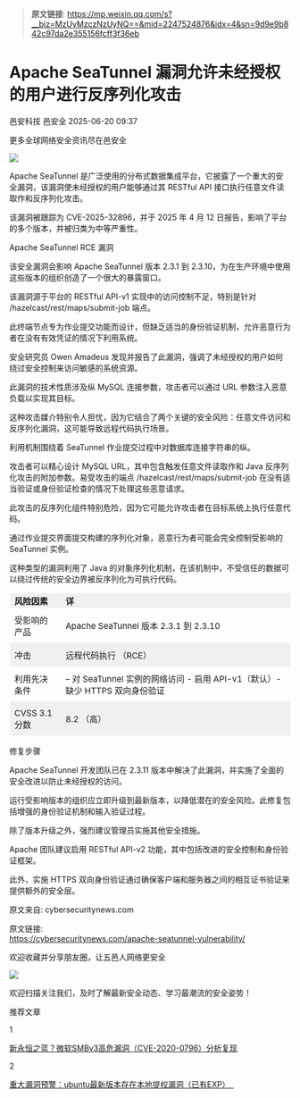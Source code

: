 > **原文链接**: https://mp.weixin.qq.com/s?__biz=MzUyMzczNzUyNQ==&mid=2247524876&idx=4&sn=9d9e9b842c97da2e355156fcff3f36eb

#  Apache SeaTunnel 漏洞允许未经授权的用户进行反序列化攻击  
邑安科技  邑安全   2025-06-20 09:37  
  
更多全球网络安全资讯尽在邑安全  
  
![](https://mmbiz.qpic.cn/mmbiz_png/1N39PtINn8vqzZByoOEDKbrNqay7Vdic18l56C5JxrUNkkP3OczAca8FLIZBEAsXcypKBOlaEwMWTlXqxuhF9tA/640?wx_fmt=png&from=appmsg "")  
  
Apache SeaTunnel 是广泛使用的分布式数据集成平台，它披露了一个重大的安全漏洞，该漏洞使未经授权的用户能够通过其 RESTful API 接口执行任意文件读取作和反序列化攻击。  
  
该漏洞被跟踪为 CVE-2025-32896，并于 2025 年 4 月 12 日报告，影响了平台的多个版本，并被归类为中等严重性。  
  
Apache SeaTunnel RCE 漏洞  
  
该安全漏洞会影响 Apache SeaTunnel 版本 2.3.1 到 2.3.10，为在生产环境中使用这些版本的组织创造了一个很大的暴露窗口。  
  
该漏洞源于平台的 RESTful API-v1 实现中的访问控制不足，特别是针对 /hazelcast/rest/maps/submit-job 端点。  
  
此终端节点专为作业提交功能而设计，但缺乏适当的身份验证机制，允许恶意行为者在没有有效凭证的情况下利用系统。  
  
安全研究员 Owen Amadeus 发现并报告了此漏洞，强调了未经授权的用户如何绕过安全控制来访问敏感的系统资源。  
  
此漏洞的技术性质涉及纵 MySQL 连接参数，攻击者可以通过 URL 参数注入恶意负载以实现其目标。  
  
这种攻击媒介特别令人担忧，因为它结合了两个关键的安全风险：任意文件访问和反序列化漏洞，这可能导致远程代码执行场景。  
  
利用机制围绕着 SeaTunnel 作业提交过程中对数据库连接字符串的纵。  
  
攻击者可以精心设计 MySQL URL，其中包含触发任意文件读取作和 Java 反序列化攻击的附加参数。易受攻击的端点 /hazelcast/rest/maps/submit-job 在没有适当验证或身份验证检查的情况下处理这些恶意请求。  
  
此攻击的反序列化组件特别危险，因为它可能允许攻击者在目标系统上执行任意代码。  
  
通过作业提交界面提交构建的序列化对象，恶意行为者可能会完全控制受影响的 SeaTunnel 实例。  
  
这种类型的漏洞利用了 Java 的对象序列化机制，在该机制中，不受信任的数据可以绕过传统的安全边界被反序列化为可执行代码。  
<table><tbody><tr style="box-sizing: border-box;background-color: rgb(240, 240, 240);"><td data-colwidth="144" style="box-sizing: border-box;padding: 2px 8px;border: 1px solid rgba(0, 0, 0, 0);word-break: break-word;"><strong msttexthash="14330498" msthash="76" style="box-sizing: border-box;font-weight: bold;"><span leaf=""><span textstyle="" style="font-size: 15px;">风险因素</span></span></strong></td><td style="box-sizing: border-box;padding: 2px 8px;border: 1px solid rgba(0, 0, 0, 0);word-break: break-word;"><strong msttexthash="3259074" msthash="77" style="box-sizing: border-box;font-weight: bold;"><span leaf=""><span textstyle="" style="font-size: 15px;">详</span></span></strong></td></tr><tr style="box-sizing: border-box;"><td data-colwidth="144" style="box-sizing: border-box;padding: 2px 8px;border: 1px solid rgba(0, 0, 0, 0);word-break: break-word;"><section style="margin-top: 8px;margin-bottom: 8px;"><span leaf=""><span textstyle="" style="font-size: 15px;">受影响的产品</span></span></section></td><td style="box-sizing: border-box;padding: 2px 8px;border: 1px solid rgba(0, 0, 0, 0);word-break: break-word;"><section style="margin-top: 8px;margin-bottom: 8px;"><span leaf=""><span textstyle="" style="font-size: 15px;">Apache SeaTunnel 版本 2.3.1 到 2.3.10</span></span></section></td></tr><tr style="box-sizing: border-box;background-color: rgb(240, 240, 240);"><td data-colwidth="144" style="box-sizing: border-box;padding: 2px 8px;border: 1px solid rgba(0, 0, 0, 0);word-break: break-word;"><section style="margin-top: 8px;margin-bottom: 8px;"><span leaf=""><span textstyle="" style="font-size: 15px;">冲击</span></span></section></td><td style="box-sizing: border-box;padding: 2px 8px;border: 1px solid rgba(0, 0, 0, 0);word-break: break-word;"><section style="margin-top: 8px;margin-bottom: 8px;"><span leaf=""><span textstyle="" style="font-size: 15px;">远程代码执行 （RCE）</span></span></section></td></tr><tr style="box-sizing: border-box;"><td data-colwidth="144" style="box-sizing: border-box;padding: 2px 8px;border: 1px solid rgba(0, 0, 0, 0);word-break: break-word;"><section style="margin-top: 8px;margin-bottom: 8px;"><span leaf=""><span textstyle="" style="font-size: 15px;">利用先决条件</span></span></section></td><td style="box-sizing: border-box;padding: 2px 8px;border: 1px solid rgba(0, 0, 0, 0);word-break: break-word;"><section style="margin-top: 8px;margin-bottom: 8px;"><span leaf=""><span textstyle="" style="font-size: 15px;">– 对 SeaTunnel 实例的网络访问 - 启用 API-v1（默认）- 缺少 HTTPS 双向身份验证</span></span></section></td></tr><tr style="box-sizing: border-box;background-color: rgb(240, 240, 240);"><td data-colwidth="144" style="box-sizing: border-box;padding: 2px 8px;border: 1px solid rgba(0, 0, 0, 0);word-break: break-word;"><section style="margin-top: 8px;margin-bottom: 8px;"><span leaf=""><span textstyle="" style="font-size: 15px;">CVSS 3.1 分数</span></span></section></td><td style="box-sizing: border-box;padding: 2px 8px;border: 1px solid rgba(0, 0, 0, 0);word-break: break-word;"><section style="margin-top: 8px;margin-bottom: 8px;"><span leaf=""><span textstyle="" style="font-size: 15px;">8.2 （高）</span></span></section></td></tr></tbody></table>  
修复步骤  
  
Apache SeaTunnel 开发团队已在 2.3.11 版本中解决了此漏洞，并实施了全面的安全改进以防止未经授权的访问。  
  
运行受影响版本的组织应立即升级到最新版本，以降低潜在的安全风险。此修复包括增强的身份验证机制和输入验证过程。  
  
除了版本升级之外，强烈建议管理员实施其他安全措施。  
  
Apache 团队建议启用 RESTful API-v2 功能，其中包括改进的安全控制和身份验证框架。  
  
此外，实施 HTTPS 双向身份验证通过确保客户端和服务器之间的相互证书验证来提供额外的安全层。  
  
原文来自: cybersecuritynews.com  
  
原文链接:   
https://cybersecuritynews.com/apache-seatunnel-vulnerability/  
  
欢迎收藏并分享朋友圈，让五邑人网络更安全  
  
![](https://mmbiz.qpic.cn/mmbiz_jpg/1N39PtINn8tD9ic928O6vIrMg4fuib48e1TsRj9K9Cz7RZBD2jjVZcKm1N4QrZ4bwBKZic5crOdItOcdDicPd3yBSg/640?wx_fmt=jpeg "")  
  
欢迎扫描关注我们，及时了解最新安全动态、学习最潮流的安全姿势！  
  
推荐文章  
  
1  
  
[新永恒之蓝？微软SMBv3高危漏洞（CVE-2020-0796）分析复现](http://mp.weixin.qq.com/s?__biz=MzUyMzczNzUyNQ==&mid=2247488913&idx=1&sn=acbf595a4a80dcaba647c7a32fe5e06b&chksm=fa39554bcd4edc5dc90019f33746404ab7593dd9d90109b1076a4a73f2be0cb6fa90e8743b50&scene=21#wechat_redirect)  
  
  
2  
  
[重大漏洞预警：ubuntu最新版本存在本地提权漏洞（已有EXP）　](http://mp.weixin.qq.com/s?__biz=MzUyMzczNzUyNQ==&mid=2247483652&idx=1&sn=b2f2ec90db499e23cfa252e9ee743265&chksm=fa3941decd4ec8c83a268c3480c354a621d515262bcbb5f35e1a2dde8c828bdc7b9011cb5072&scene=21#wechat_redirect)  
  
  
  
  
  
